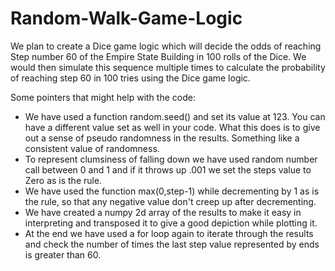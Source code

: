 # Random-Walk-Game-Logic
We plan to create a Dice game logic which will decide the odds of reaching Step number 60 of the Empire State Building in 100 rolls of the Dice. We would then simulate this sequence multiple times to calculate the probability of reaching step 60 in 100 tries using the Dice game logic.

Some pointers that might help with the code:
- We have used a function random.seed() and set its value at 123. You can have a different value set as well in your code. What this does is to give out a sense of pseudo randomness in the results. Something like a consistent value of randomness.
- To represent clumsiness of falling down we have used random number call between 0 and 1 and if it throws up .001 we set the steps value to Zero as is the rule.
- We have used the function max(0,step-1) while decrementing by 1 as is the rule, so that any negative value don't creep up after decrementing.
- We have created a numpy 2d array of the results to make it easy in interpreting and transposed it to give a good depiction while plotting it.
- At the end we have used a for loop again to iterate through the results and check the number of times the last step value represented by ends is greater than 60.
